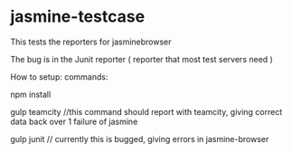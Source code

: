 # jasmine-testcase
This tests the reporters for jasminebrowser

The bug is in the Junit reporter ( reporter that most test servers need ) 

How to setup:
commands:

npm install

gulp teamcity //this command should report with teamcity, giving correct data back over 1 failure of jasmine

gulp junit // currently this is bugged, giving errors in jasmine-browser
